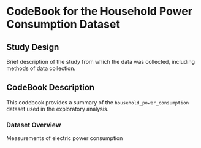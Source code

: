 # CodeBook for the Household Power Consumption Dataset

## Study Design

Brief description of the study from which the data was collected, including methods of data collection.

## CodeBook Description

This codebook provides a summary of the `household_power_consumption` dataset used in the exploratory analysis.

### Dataset Overview

Measurements of electric power consumption
